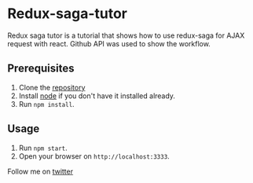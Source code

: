 # Redux-saga-tutor
Redux saga tutor is a tutorial that shows how to use redux-saga for AJAX request with react. Github API was used to show the workflow.

## Prerequisites
1. Clone the [repository](https://github.com/andela-rekemezie/Redux-saga-tutor)
1. Install [node](https://nodejs.org/en/) if you don't have it installed already.
2. Run `npm install`.

## Usage
1. Run `npm start`.
2. Open your browser on `http://localhost:3333`.


Follow me on [twitter](https://twitter.com/Row_net)

